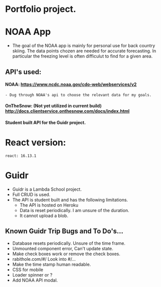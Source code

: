 # Portfolio project.

# NOAA App
- The goal of the NOAA app is mainly for personal use for back country skiing. The data points chozen are needed for accurate forecasting. In particular the freezing level is often difficulut to find for a given area. 

## API's used: 
#### NOAA: https://www.ncdc.noaa.gov/cdo-web/webservices/v2
	- Dug through NOAA's api to choose the relevant data for my goals.
#### OnTheSnow: (Not yet utilized in current build) http://docs.clientservice.onthesnow.com/docs/index.html
#### Student built API for the Guidr project.

# React version: 
	react: 16.13.1

# Guidr
- Guidr is a Lambda School project. 
- Full CRUD is used. 
- The API is student built and has the following limitations. 
	- The API is hosted on Heroku
	- Data is reset periodically. I am unsure of the duration.
	- It cannot upload a blob. 

## Known Guidr Trip Bugs and To Do's...
- Database resets periodically. Unsure of the time frame. 
- Unmounted component error, Can't update state. 
- Make check boxes work or remove the check boxes.
- rabithole.com/#/ Look into #/...
- Make the time stamp human readable. 
- CSS for mobile
- Loader spinner or ? 
- Add NOAA API modal. 